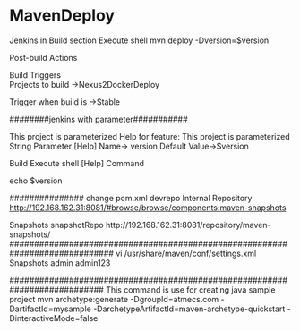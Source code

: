 # MavenDeploy
Jenkins
in Build section
Execute shell
mvn deploy -Dversion=$version

Post-build Actions

Build Triggers	
Projects to build	->Nexus2DockerDeploy

Trigger when build is	->Stable

########jenkins with parameter###########

This project is parameterized	Help for feature: This project is parameterized
String Parameter
[Help]
Name->	version
 Default Value->$version

  
Build
Execute shell
[Help]
 	Command	

echo $version
 
 ###############
change pom.xml 
<distributionManagement>
<repository>
<id>devrepo</id>
<name>Internal Repository</name>
<url>http://192.168.162.31:8081/#browse/browse/components:maven-snapshots</url>
</repository>

 <snapshotRepository>
     <id>Snapshots</id>
     <name>snapshotRepo</name>
     <url>http://192.168.162.31:8081/repository/maven-snapshots/</url>
 </snapshotRepository>
</distributionManagement>
#############################################################################
vi /usr/share/maven/conf/settings.xml
<server>
       <id>Snapshots</id>
       <username>admin</username>
       <password>admin123</password>
</server>

###########################################################################
This command is use for creating java sample project
mvn archetype:generate -DgroupId=atmecs.com -DartifactId=mysample -DarchetypeArtifactId=maven-archetype-quickstart -DinteractiveMode=false
